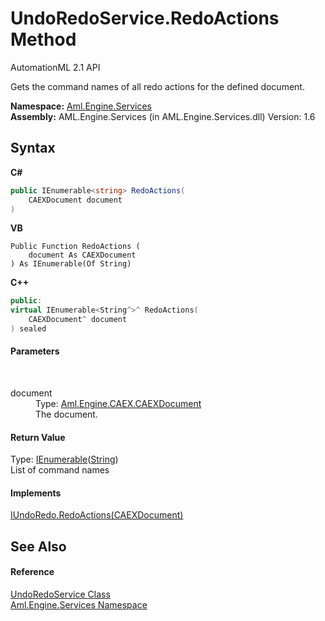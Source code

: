 # UndoRedoService.RedoActions Method 
AutomationML 2.1 API 

Gets the command names of all redo actions for the defined document.

**Namespace:**&nbsp;<a href="N_Aml_Engine_Services">Aml.Engine.Services</a><br />**Assembly:**&nbsp;AML.Engine.Services (in AML.Engine.Services.dll) Version: 1.6

## Syntax

**C#**<br />
``` C#
public IEnumerable<string> RedoActions(
	CAEXDocument document
)
```

**VB**<br />
``` VB
Public Function RedoActions ( 
	document As CAEXDocument
) As IEnumerable(Of String)
```

**C++**<br />
``` C++
public:
virtual IEnumerable<String^>^ RedoActions(
	CAEXDocument^ document
) sealed
```


#### Parameters
&nbsp;<dl><dt>document</dt><dd>Type: <a href="T_Aml_Engine_CAEX_CAEXDocument">Aml.Engine.CAEX.CAEXDocument</a><br />The document.</dd></dl>

#### Return Value
Type: <a href="https://docs.microsoft.com/dotnet/api/system.collections.generic.ienumerable-1" target="_parent" rel="noopener noreferrer">IEnumerable</a>(<a href="https://docs.microsoft.com/dotnet/api/system.string" target="_parent" rel="noopener noreferrer">String</a>)<br />List of command names

#### Implements
<a href="M_Aml_Engine_Services_Interfaces_IUndoRedo_RedoActions">IUndoRedo.RedoActions(CAEXDocument)</a><br />

## See Also


#### Reference
<a href="T_Aml_Engine_Services_UndoRedoService">UndoRedoService Class</a><br /><a href="N_Aml_Engine_Services">Aml.Engine.Services Namespace</a><br />